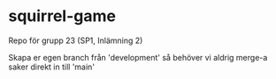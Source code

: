 # squirrel-game
Repo för grupp 23 (SP1, Inlämning 2)

Skapa er egen branch från 'development' så behöver vi aldrig merge-a saker direkt in till 'main'
